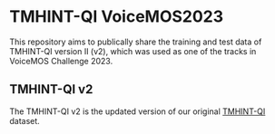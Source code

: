 # TMHINT-QI VoiceMOS2023

This repository aims to publically share the training and test data of TMHINT-QI version II (v2), which was used as one of the tracks in VoiceMOS Challenge 2023. 

## TMHINT-QI v2
The TMHINT-QI v2 is the updated version of our original <a href="https://drive.google.com/file/d/1TMDiz6dnS76hxyeAcCQxeSqqEOH4UDN0/view?usp=sharing" target="_blank">TMHINT-QI</a> dataset.

